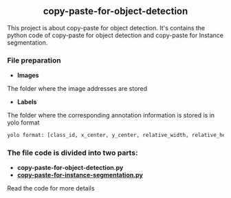 ## <div align="center">copy-paste-for-object-detection</div>
 This project is about copy-paste for object detection. It's contains the python code of copy-paste for object detection and copy-paste for Instance segmentation.
### File preparation
- **Images**

The folder where the image addresses are stored
- **Labels**

The folder where the corresponding annotation information is stored is in yolo format
```html
yolo format: [class_id, x_center, y_center, relative_width, relative_height]
```
### The file code is divided into two parts:
- **copy-paste-for-object-detection.py**
- **[copy-paste-for-instance-segmentation.py](https://blog.csdn.net/weixin_44245653/article/details/124606082)**

Read the code for more details